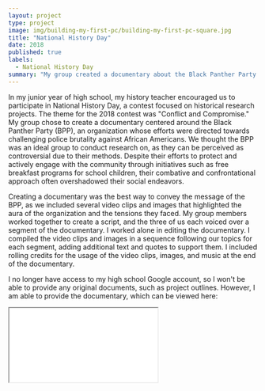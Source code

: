 ```yaml
---
layout: project
type: project
image: img/building-my-first-pc/building-my-first-pc-square.jpg
title: "National History Day"
date: 2018
published: true
labels:
  - National History Day
summary: "My group created a documentary about the Black Panther Party."
---
```


In my junior year of high school, my history teacher encouraged us to participate in National History Day, a contest focused on historical research projects. The theme for the 2018 contest was "Conflict and Compromise." My group chose to create a documentary centered around the Black Panther Party (BPP), an organization whose efforts were directed towards challenging police brutality against African Americans. We thought the BPP was an ideal group to conduct research on, as they can be perceived as controversial due to their methods. Despite their efforts to protect and actively engage with the community through initiatives such as free breakfast programs for school children, their combative and confrontational approach often overshadowed their social endeavors.

Creating a documentary was the best way to convey the message of the BPP, as we included several video clips and images that highlighted the aura of the organization and the tensions they faced. My group members worked together to create a script, and the three of us each voiced over a segment of the documentary. I worked alone in editing the documentary. I compiled the video clips and images in a sequence following our topics for each segment, adding additional text and quotes to support them. I included rolling credits for the usage of the video clips, images, and music at the end of the documentary.

I no longer have access to my high school Google account, so I won't be able to provide any original documents, such as project outlines. However, I am able to provide the documentary, which can be viewed here:

<div class="ratio ratio-4x3 my-4">
  <iframe src="[https://youtu.be/cRL6TViREoU](https://youtu.be/cRL6TViREoU?si=lBlk6_p1OHhmmgqV)" 
          title="Conflict and Compromise: The Black Panther Party" 
          allowfullscreen>
  </iframe>
</div>

